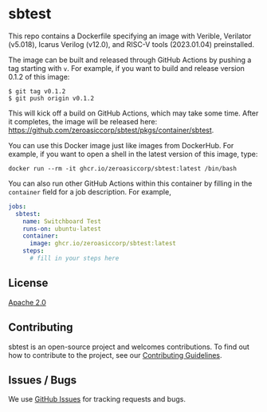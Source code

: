 # sbtest

This repo contains a Dockerfile specifying an image with Verible, Verilator (v5.018), Icarus Verilog (v12.0), and RISC-V tools (2023.01.04) preinstalled.

The image can be built and released through GitHub Actions by pushing a tag starting with `v`.  For example, if you want to build and release version 0.1.2 of this image:

```shell
$ git tag v0.1.2
$ git push origin v0.1.2
```

This will kick off a build on GitHub Actions, which may take some time.  After it completes, the image will be released here: https://github.com/zeroasiccorp/sbtest/pkgs/container/sbtest.

You can use this Docker image just like images from DockerHub.  For example, if you want to open a shell in the latest version of this image, type:

```shell
docker run --rm -it ghcr.io/zeroasiccorp/sbtest:latest /bin/bash
```

You can also run other GitHub Actions within this container by filling in the `container` field for a job description.  For example,

```yaml
jobs:
  sbtest:
    name: Switchboard Test
    runs-on: ubuntu-latest
    container:
      image: ghcr.io/zeroasiccorp/sbtest:latest
    steps:
      # fill in your steps here
```

## License

[Apache 2.0](LICENSE)

## Contributing

sbtest is an open-source project and welcomes contributions. To find out how to contribute to the project, see our
[Contributing Guidelines](CONTRIBUTING.md).

## Issues / Bugs

We use [GitHub Issues](https://github.com/zeroasiccorp/sbtest/issues) for tracking requests and bugs.
